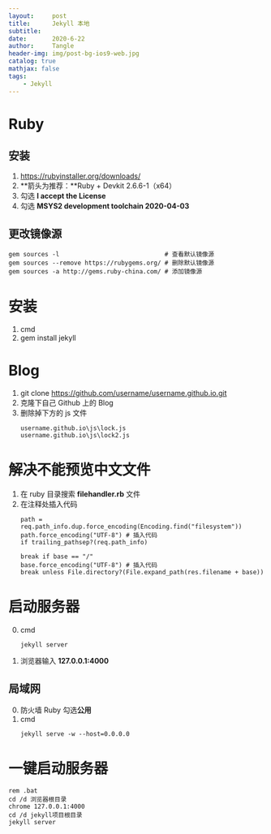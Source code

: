 ```yaml
---
layout:     post
title:      Jekyll 本地
subtitle:   
date:       2020-6-22
author:     Tangle
header-img: img/post-bg-ios9-web.jpg
catalog: true
mathjax: false
tags:
    - Jekyll
---
```


# Ruby

## 安装

1. https://rubyinstaller.org/downloads/
1. **箭头为推荐：**Ruby + Devkit 2.6.6-1（x64）
1. 勾选 **I accept the License**
1. 勾选 **MSYS2 development toolchain 2020-04-03**

## 更改镜像源

```
gem sources -l                             # 查看默认镜像源
gem sources --remove https://rubygems.org/ # 删除默认镜像源
gem sources -a http://gems.ruby-china.com/ # 添加镜像源
```

# 安装

1. cmd
1. gem install jekyll

# Blog

1. git clone https://github.com/username/username.github.io.git
1. 克隆下自己 Github 上的 Blog
1. 删除掉下方的 js 文件
    ```
    username.github.io\js\lock.js
    username.github.io\js\lock2.js
    ```

# 解决不能预览中文文件

1. 在 ruby 目录搜索 **filehandler.rb** 文件
1. 在注释处插入代码
    ```
    path = req.path_info.dup.force_encoding(Encoding.find("filesystem"))
    path.force_encoding("UTF-8") # 插入代码
    if trailing_pathsep?(req.path_info)
    ```
    ```
    break if base == "/"
    base.force_encoding("UTF-8") # 插入代码
    break unless File.directory?(File.expand_path(res.filename + base))
    ```

# 启动服务器

0. cmd
    ```
    jekyll server
    ```
0. 浏览器输入 **127.0.0.1:4000**

## 局域网

0. 防火墙 Ruby 勾选**公用**
0. cmd
    ```shell
    jekyll serve -w --host=0.0.0.0
    ```

# 一键启动服务器

```
rem .bat
cd /d 浏览器根目录
chrome 127.0.0.1:4000
cd /d jekyll项目根目录
jekyll server
```
